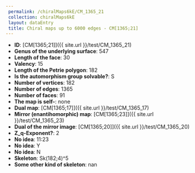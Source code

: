 ```yaml
--- 
 permalink: /chiralMaps6kE/CM_1365_21 
 collection: chiralMaps6kE
 layout: dataEntry
 title: Chiral maps up to 6000 edges - CM[1365;21]
---
```


- **ID**: [CM[1365;21]]({{ site.url }}/test/CM_1365_21)
- **Genus of the underlying surface**: 547
- **Length of the face**: 30
- **Valency**: 15
- **Length of the Petrie polygon**: 182
- **Is the automorphism group solvable?**: S
- **Number of vertices**: 182
- **Number of edges**: 1365
- **Number of faces**: 91
- **The map is self-**: none
- **Dual map**: [CM[1365;17]]({{ site.url }}/test/CM_1365_17)
- **Mirror (enantihomorphic) map**: [CM[1365;23]]({{ site.url }}/test/CM_1365_23)
- **Dual of the mirror image**: [CM[1365;20]]({{ site.url }}/test/CM_1365_20)
- **Z_q-Exponent?**: 2
- **No idea**:  11:23
- **No idea**: Y
- **No idea**: N
- **Skeleton**: Sk(182;4)^5
- **Some other kind of skeleton**: nan
